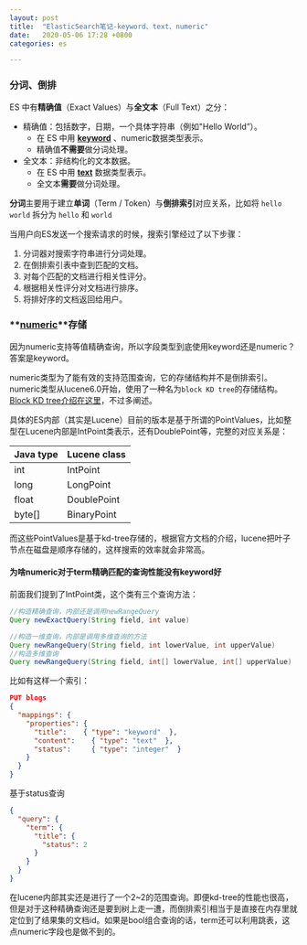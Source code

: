 ```yaml
---
layout: post
title:  "ElasticSearch笔记-keyword、text、numeric"
date:   2020-05-06 17:28 +0800
categories: es

---
```


### 分词、倒排

ES 中有**精确值**（Exact Values）与**全文本**（Full Text）之分：

- 精确值：包括数字，日期，一个具体字符串（例如"Hello World”）。
  - 在 ES 中用 [**keyword**](https://www.elastic.co/guide/en/elasticsearch/reference/current/keyword.html) 、numeric数据类型表示。
  - 精确值**不需要**做分词处理。
- 全文本：非结构化的文本数据。
  - 在 ES 中用 **[text](https://www.elastic.co/guide/en/elasticsearch/reference/current/text.html)** 数据类型表示。
  - 全文本**需要**做分词处理。

**分词**主要用于建立**单词**（Term / Token）与**倒排索引**对应关系，比如将 `hello world` 拆分为 `hello` 和 `world`

当用户向ES发送一个搜索请求的时候，搜索引擎经过了以下步骤：

1. 分词器对搜索字符串进行分词处理。
2. 在倒排索引表中查到匹配的文档。
3. 对每个匹配的文档进行相关性评分。
4. 根据相关性评分对文档进行排序。
5. 将排好序的文档返回给用户。

### **[numeric](https://www.elastic.co/guide/en/elasticsearch/reference/current/number.html)**存储

因为numeric支持等值精确查询，所以字段类型到底使用keyword还是numeric？答案是keyword。

numeric类型为了能有效的支持范围查询，它的存储结构并不是倒排索引。numeric类型从lucene6.0开始，使用了一种名为`block KD tree`的存储结构。[Block KD tree介绍在这里]()，不过多阐述。

具体的ES内部（其实是Lucene）目前的版本是基于所谓的PointValues，比如整型在Lucene内部是IntPoint类表示，还有DoublePoint等，完整的对应关系是：

| Java type | Lucene class |
| --------- | ------------ |
| int       | IntPoint     |
| long      | LongPoint    |
| float     | DoublePoint  |
| byte[]    | BinaryPoint  |


而这些PointValues是基于kd-tree存储的，根据官方文档的介绍，lucene把叶子节点在磁盘是顺序存储的，这样搜索的效率就会非常高。

#### 为啥numeric对于term精确匹配的查询性能没有keyword好

前面我们提到了IntPoint类，这个类有三个查询方法：

```java
//构造精确查询，内部还是调用newRangeQuery
Query newExactQuery(String field, int value) 

//构造一维查询，内部是调用多维查询的方法
Query newRangeQuery(String field, int lowerValue, int upperValue)
//构造多维查询
Query newRangeQuery(String field, int[] lowerValue, int[] upperValue)
```


比如有这样一个索引：

```json
PUT blogs 
{
  "mappings": {
    "properties": { 
      "title":    { "type": "keyword"  }, 
      "content":    { "type": "text"  }, 
      "status":     { "type": "integer"  }
    }
  }
}
```

基于status查询

```json
{
  "query": {
    "term": {
      "title": {
        "status": 2
      }
    }
  }
}
```


在lucene内部其实还是进行了一个2~2的范围查询。即便kd-tree的性能也很高，但是对于这种精确查询还是要到树上走一遭，而倒排索引相当于是直接在内存里就定位到了结果集的文档id。如果是bool组合查询的话，term还可以利用跳表，这点numeric字段也是做不到的。



